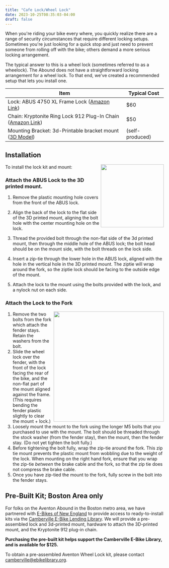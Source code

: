 ```yaml
---
title: "Cafe Lock/Wheel Lock"
date: 2023-10-25T08:35:03-04:00
draft: false
---
```


When you're riding your bike every where, you quickly realize there are a 
range of security circumstances that require different locking setups.
Sometimes you're just looking for a quick stop and just need to prevent
someone from rolling off with the bike; others demand a more serious locking
arrangement.

The typical answer to this is a wheel lock (sometimes referred to as a
wheelock). The Abound does not have a straightforward locking arrangement for a
wheel lock. To that end, we've created a recommended setup that lets you
install one.

| Item | Typical Cost | 
| ---- | ------------ |
| Lock: ABUS 4750 XL Frame Lock ([Amazon Link](https://amzn.to/46NeDwM)) | $60 |
| Chain: Kryptonite Ring Lock 912 Plug-In Chain ([Amazon Link](https://amzn.to/3tTjAFN)) | $50 |
| Mounting Bracket: 3d-Printable bracket mount ([3D Model](https://www.printables.com/model/530496-aventon-abound-4750xl-cafe-lock-bracket)) | (self-produced) |

## Installation

<img src="/img/mount-nut.jpg" style="width: 200px; margin-left: 5px; margin-bottom: 5px; float: right;" /> 

To install the lock kit and mount:

### Attach the ABUS Lock to the 3D printed mount. 

   
1. Remove the plastic mounting hole covers from the front of the ABUS lock.
 
2. Align the back of the lock to the flat side of the 3D printed mount,
   aligning the bolt hole with the center mounting hole on the lock.
3. Thread the provided bolt through the non-flat side of the 3d
   printed mount, then through the middle hole of the ABUS lock; the bolt
   head should be on the mount side, with the bolt threads on the lock side.
3. Insert a zip-tie through the lower hole in the ABUS lock, aligned with
   the hole in the vertical hole in the 3D printed mount. 
   The ziptie will wrap around the fork, so the ziptie lock should be facing to
   the outside edge of the mount.
3. Attach the lock to the mount using the bolts provided with the lock, and a 
   nylock nut on each side.
   
### Attach the Lock to the Fork

<img src="/img/fork-mounted.jpg" style="width: 350px; margin-left: 5px; margin-bottom: 5px; float: right;" /> 

1. Remove the two bolts from the fork which attach the fender stays. Retain
   the washers from the bolt.
2. Slide the wheel lock over the fender, with the front of the lock facing
   the rear of the bike, and the non-flat part of the mount aligned against
   the frame. (This requires bending the fender plastic slightly to clear
   the mount + lock.)
3. Loosely mount the mount to the fork using the longer M5 bolts that you
   purchased to use with the mount. The bolt should be threaded through
   the stock washer (from the fender stay), then the mount, then the fender
   stay. (Do not yet tighten the bolt fully.) 
4. Before tightening the bolt fully, wrap the zip-tie around the fork. This
   zip tie mount prevents the plastic mount from wobbling due to the weight
   of the lock. When mounting on the right hand fork, ensure that you wrap 
   the zip-tie *between* the brake cable and the fork, so that the zip tie
   does not compress the brake cable.
5. Once you have zip-tied the mount to the fork, fully screw in the bolt
   into the fender stays.


## Pre-Built Kit; Boston Area only

For folks on the Aventon Abound in the Boston metro area, we have partnered 
with [E-Bikes of New England](https://www.ebikesofne.com/) to provide access
to ready-to-install kits via the [Camberville E-Bike Lending
Library](https://camberville.ebikelibrary.org/). We will provide a
pre-assembled lock and 3d-printed mount, hardware to attach the 
3D-printed mount, and the Kryptonite 912 plug-in chain.

**Purchasing the pre-built kit helps support the Camberville E-Bike Library,
and is available for $125.**

To obtain a pre-assembled Aventon Wheel Lock kit, please contact [camberville@ebikelibrary.org](mailto:camberville@ebikelibrary.org).
